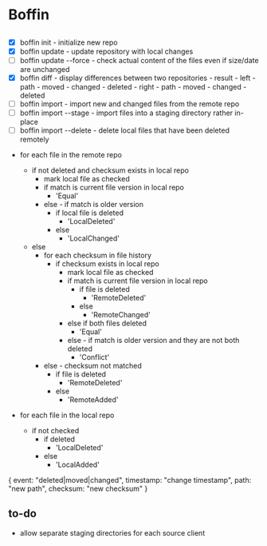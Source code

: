 # Boffin

##

- [x] boffin init - initialize new repo
- [x] boffin update - update repository with local changes
- [ ] boffin update --force - check actual content of the files even if size/date are unchanged
- [x] boffin diff - display differences between two repositories
      - result
        - left
          - path
          - moved
          - changed
          - deleted
        - right
          - path
          - moved
          - changed
          - deleted
- [ ] boffin import - import new and changed files from the remote repo
- [ ] boffin import --stage - import files into a staging directory rather in-place
- [ ] boffin import --delete - delete local files that have been deleted remotely

- for each file in the remote repo
  - if not deleted and checksum exists in local repo
    - mark local file as checked
    - if match is current file version in local repo
      - 'Equal'
    - else - if match is older version
      - if local file is deleted
        - 'LocalDeleted'
      - else
        - 'LocalChanged'
  - else
    - for each checksum in file history
      - if checksum exists in local repo
        - mark local file as checked
        - if match is current file version in local repo
          - if file is deleted
            - 'RemoteDeleted'
          - else
            - 'RemoteChanged'
        - else if both files deleted
          - 'Equal'
        - else - if match is older version and they are not both deleted
          - 'Conflict'
    - else - checksum not matched
      - if file is deleted
        - 'RemoteDeleted'
      - else
        - 'RemoteAdded'

- for each file in the local repo
  - if not checked
    - if deleted
      - 'LocalDeleted'
    - else
      - 'LocalAdded'


{
  event: "deleted|moved|changed",
  timestamp: "change timestamp",
  path: "new path",
  checksum: "new checksum"
}


## to-do

- allow separate staging directories for each source client

